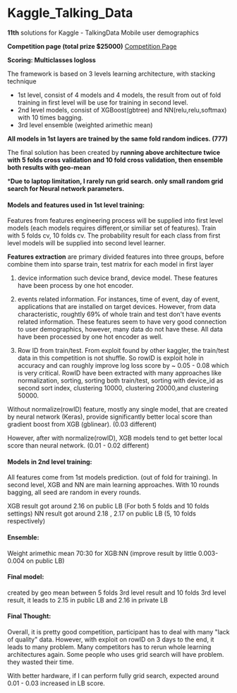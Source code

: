 # Kaggle_Talking_Data
**11th** solutions for Kaggle - TalkingData Mobile user demographics

**Competition page (total prize $25000)**
[Competition Page](https://www.kaggle.com/c/talkingdata-mobile-user-demographics)

**Scoring: Multiclasses logloss**

The framework is based on 3 levels learning architecture, with stacking technique
-  1st level, consist of 4 models  and 4 models, the result from out of fold training in first level will be use for training in second level.
-  2nd level models, consist of XGBoost(gbtree) and NN(relu,relu,softmax) with 10 times bagging.
-  3rd level ensemble (weighted arimethic mean)

**All models in 1st layers are trained by the same fold random indices. (777)**

The final solution has been created by **running above architecture twice with 5 folds cross validation and 10 fold cross validation, then ensemble both results with geo-mean**

***Due to laptop limitation, I rarely run grid search. only small random grid search for Neural network parameters.**


#### Models and features used in 1st level training:

Features from features engineering process will be supplied into first level models (each models requires different,or similiar set of features). Train with 5 folds cv, 10 folds cv.
The probability result for each class from first level models will be supplied into second level learner.

**Features extraction** are primary divided features into three groups, before combine them into sparse train, test matrix for each model in first layer

1. device information such device brand, device model. These features have been process by one hot encoder.

2. events related information. For instances, time of event, day of event, applications that are installed on target devices. However, from data characteristic, roughtly 69% of whole train and test don't have events related information. These features seem to have very good connection to user demographics, however, many data do not have these. All data have been processed by one hot encoder as well.

3. Row ID from train/test. From exploit found by other kaggler, the train/test data in this competition is not shuffle. So rowID is exploit hole in accuracy and can roughly improve log loss score by ~ 0.05 - 0.08 which is very critical. RowID have been extracted with many approaches like normalization, sorting, sorting both train/test, sorting with device_id as second sort index, clustering 10000, clustering 20000,and clustering 50000.

Without normalize(rowID) feature, mostly any single model, that are created by neural network (Keras), provide significantly better local score than gradient boost from XGB (gblinear). (0.03 different)

However, after with normalize(rowID), XGB models tend to get better local score than neural network. (0.01 - 0.02 different)

#### Models in 2nd level training:
All features come from 1st models prediction. (out of fold for training). In second level, XGB and NN are main learning approaches. With 10 rounds bagging, all seed are random in every rounds.

XGB result got around 2.16 on public LB (For both 5 folds and 10 folds settings)
NN result got around 2.18 , 2.17 on public LB (5, 10 folds respectively)

#### Ensemble:
Weight arimethic mean 70:30 for XGB:NN (improve result by little 0.003- 0.004 on public LB)


#### Final model:
created by geo mean between 5 folds 3rd level result and 10 folds 3rd level result, it leads to 2.15 in public LB and 2.16 in private LB

#### Final Thought:
Overall, it is pretty good competition, participant has to deal with many "lack of quality" data. However, with exploit on rowID on 3 days to the end, it leads to many problem. Many competitors has to rerun whole learning architectures again.
Some people who uses grid search will have problem. they wasted their time.

With better hardware, if I can perform fully grid search, expected around 0.01 - 0.03 increased in LB score.
